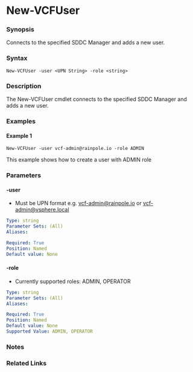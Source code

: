 # New-VCFUser

### Synopsis
Connects to the specified SDDC Manager and adds a new user.

### Syntax
```
New-VCFUser -user <UPN String> -role <string>
```

### Description
The New-VCFUser cmdlet connects to the specified SDDC Manager and adds a new user.

### Examples
#### Example 1
```
New-VCFUser -user vcf-admin@rainpole.io -role ADMIN
```
This example shows how to create a user with ADMIN role

### Parameters

#### -user
- Must be UPN format e.g. vcf-admin@rainpole.io or vcf-admin@vsphere.local

```yaml
Type: string
Parameter Sets: (All)
Aliases:

Required: True
Position: Named
Default value: None
```

#### -role
- Currently supported roles: ADMIN, OPERATOR

```yaml
Type: string
Parameter Sets: (All)
Aliases:

Required: True
Position: Named
Default value: None
Supported Value: ADMIN, OPERATOR
```


### Notes

### Related Links
